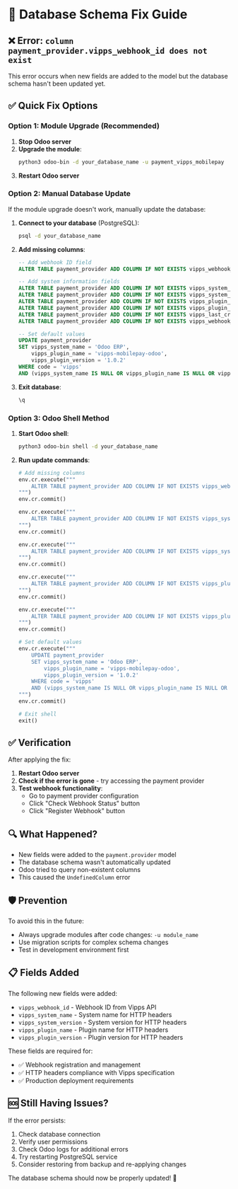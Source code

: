 # 🔧 Database Schema Fix Guide

## ❌ **Error**: `column payment_provider.vipps_webhook_id does not exist`

This error occurs when new fields are added to the model but the database schema hasn't been updated yet.

## ✅ **Quick Fix Options**

### **Option 1: Module Upgrade (Recommended)**

1. **Stop Odoo server**
2. **Upgrade the module**:
   ```bash
   python3 odoo-bin -d your_database_name -u payment_vipps_mobilepay
   ```
3. **Restart Odoo server**

### **Option 2: Manual Database Update**

If the module upgrade doesn't work, manually update the database:

1. **Connect to your database** (PostgreSQL):
   ```bash
   psql -d your_database_name
   ```

2. **Add missing columns**:
   ```sql
   -- Add webhook ID field
   ALTER TABLE payment_provider ADD COLUMN IF NOT EXISTS vipps_webhook_id varchar;
   
   -- Add system information fields
   ALTER TABLE payment_provider ADD COLUMN IF NOT EXISTS vipps_system_name varchar;
   ALTER TABLE payment_provider ADD COLUMN IF NOT EXISTS vipps_system_version varchar;
   ALTER TABLE payment_provider ADD COLUMN IF NOT EXISTS vipps_plugin_name varchar;
   ALTER TABLE payment_provider ADD COLUMN IF NOT EXISTS vipps_plugin_version varchar;
   ALTER TABLE payment_provider ADD COLUMN IF NOT EXISTS vipps_last_credential_update timestamp;
   ALTER TABLE payment_provider ADD COLUMN IF NOT EXISTS vipps_webhook_security_logging boolean DEFAULT true;
   
   -- Set default values
   UPDATE payment_provider 
   SET vipps_system_name = 'Odoo ERP',
       vipps_plugin_name = 'vipps-mobilepay-odoo',
       vipps_plugin_version = '1.0.2'
   WHERE code = 'vipps' 
   AND (vipps_system_name IS NULL OR vipps_plugin_name IS NULL OR vipps_plugin_version IS NULL);
   ```

3. **Exit database**:
   ```sql
   \q
   ```

### **Option 3: Odoo Shell Method**

1. **Start Odoo shell**:
   ```bash
   python3 odoo-bin shell -d your_database_name
   ```

2. **Run update commands**:
   ```python
   # Add missing columns
   env.cr.execute("""
       ALTER TABLE payment_provider ADD COLUMN IF NOT EXISTS vipps_webhook_id varchar;
   """)
   env.cr.commit()
   
   env.cr.execute("""
       ALTER TABLE payment_provider ADD COLUMN IF NOT EXISTS vipps_system_name varchar;
   """)
   env.cr.commit()
   
   env.cr.execute("""
       ALTER TABLE payment_provider ADD COLUMN IF NOT EXISTS vipps_system_version varchar;
   """)
   env.cr.commit()
   
   env.cr.execute("""
       ALTER TABLE payment_provider ADD COLUMN IF NOT EXISTS vipps_plugin_name varchar;
   """)
   env.cr.commit()
   
   env.cr.execute("""
       ALTER TABLE payment_provider ADD COLUMN IF NOT EXISTS vipps_plugin_version varchar;
   """)
   env.cr.commit()
   
   # Set default values
   env.cr.execute("""
       UPDATE payment_provider 
       SET vipps_system_name = 'Odoo ERP',
           vipps_plugin_name = 'vipps-mobilepay-odoo',
           vipps_plugin_version = '1.0.2'
       WHERE code = 'vipps' 
       AND (vipps_system_name IS NULL OR vipps_plugin_name IS NULL OR vipps_plugin_version IS NULL);
   """)
   env.cr.commit()
   
   # Exit shell
   exit()
   ```

## ✅ **Verification**

After applying the fix:

1. **Restart Odoo server**
2. **Check if the error is gone** - try accessing the payment provider
3. **Test webhook functionality**:
   - Go to payment provider configuration
   - Click "Check Webhook Status" button
   - Click "Register Webhook" button

## 🔍 **What Happened?**

- New fields were added to the `payment.provider` model
- The database schema wasn't automatically updated
- Odoo tried to query non-existent columns
- This caused the `UndefinedColumn` error

## 🛡️ **Prevention**

To avoid this in the future:
- Always upgrade modules after code changes: `-u module_name`
- Use migration scripts for complex schema changes
- Test in development environment first

## 📋 **Fields Added**

The following new fields were added:
- `vipps_webhook_id` - Webhook ID from Vipps API
- `vipps_system_name` - System name for HTTP headers
- `vipps_system_version` - System version for HTTP headers  
- `vipps_plugin_name` - Plugin name for HTTP headers
- `vipps_plugin_version` - Plugin version for HTTP headers

These fields are required for:
- ✅ Webhook registration and management
- ✅ HTTP headers compliance with Vipps specification
- ✅ Production deployment requirements

## 🆘 **Still Having Issues?**

If the error persists:
1. Check database connection
2. Verify user permissions
3. Check Odoo logs for additional errors
4. Try restarting PostgreSQL service
5. Consider restoring from backup and re-applying changes

The database schema should now be properly updated! 🎯